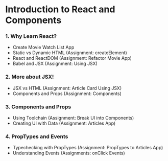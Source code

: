 # Introduction to React and Components
### 1. **Why Learn React?**
- Create Movie Watch List App
- Static vs Dynamic HTML (Assignment: createElement)
- React and ReactDOM (Assignment: Refactor Movie App)
- Babel and JSX (Assignment: Using JSX)

### 2. **More about JSX!**
- JSX vs HTML (Assignment: Article Card Using JSX)
- Components and Props (Assignment: Components)

### 3. **Components and Props**
- Using Toolchain (Assignment: Break UI into Components)
- Creating UI with Data (Assignment: Articles App)

### 4. **PropTypes and Events**
- Typechecking with PropTypes (Assignment: PropTypes to Articles App)
- Understanding Events (Assignments: onClick Events)
